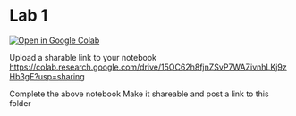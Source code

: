 # Lab 1

[![Open in Google Colab](https://colab.research.google.com/assets/colab-badge.svg)](https://colab.research.google.com/github/ttran375/comp216-lab1/blob/main/a_Module01_exercise_01_data_types_control_structures.ipynb)

Upload a sharable link to your notebook
https://colab.research.google.com/drive/15OC62h8fjnZSvP7WAZivnhLKj9zHb3gE?usp=sharing 

Complete the above notebook
Make it shareable and post a link to this folder
